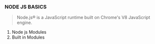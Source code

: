 ### NODE JS BASICS

> Node.js® is a JavaScript runtime built on Chrome's V8 JavaScript engine.

1. Node js Modules
2. Built in Modules
